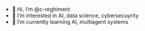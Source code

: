 - 👋 Hi, I’m @c-reghiment
- 👀 I’m interested in AI, data science, cybersecuyrity
- 🌱 I’m currently learning AI, multiagent systems
